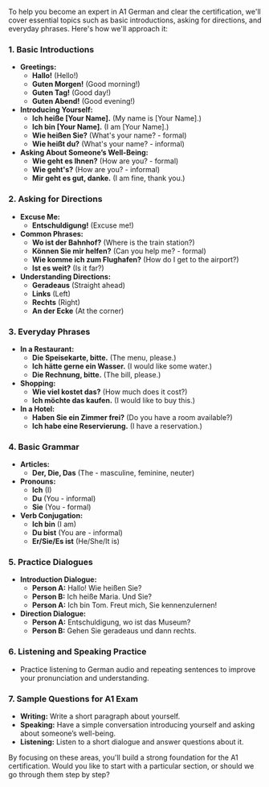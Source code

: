 To help you become an expert in A1 German and clear the certification, we'll cover essential topics such as basic introductions, asking for directions, and everyday phrases. Here's how we'll approach it:

### 1. **Basic Introductions**
   - **Greetings:**
     - **Hallo!** (Hello!)
     - **Guten Morgen!** (Good morning!)
     - **Guten Tag!** (Good day!)
     - **Guten Abend!** (Good evening!)
   - **Introducing Yourself:**
     - **Ich heiße [Your Name].** (My name is [Your Name].)
     - **Ich bin [Your Name].** (I am [Your Name].)
     - **Wie heißen Sie?** (What's your name? - formal)
     - **Wie heißt du?** (What's your name? - informal)
   - **Asking About Someone’s Well-Being:**
     - **Wie geht es Ihnen?** (How are you? - formal)
     - **Wie geht's?** (How are you? - informal)
     - **Mir geht es gut, danke.** (I am fine, thank you.)
  
### 2. **Asking for Directions**
   - **Excuse Me:**
     - **Entschuldigung!** (Excuse me!)
   - **Common Phrases:**
     - **Wo ist der Bahnhof?** (Where is the train station?)
     - **Können Sie mir helfen?** (Can you help me? - formal)
     - **Wie komme ich zum Flughafen?** (How do I get to the airport?)
     - **Ist es weit?** (Is it far?)
   - **Understanding Directions:**
     - **Geradeaus** (Straight ahead)
     - **Links** (Left)
     - **Rechts** (Right)
     - **An der Ecke** (At the corner)

### 3. **Everyday Phrases**
   - **In a Restaurant:**
     - **Die Speisekarte, bitte.** (The menu, please.)
     - **Ich hätte gerne ein Wasser.** (I would like some water.)
     - **Die Rechnung, bitte.** (The bill, please.)
   - **Shopping:**
     - **Wie viel kostet das?** (How much does it cost?)
     - **Ich möchte das kaufen.** (I would like to buy this.)
   - **In a Hotel:**
     - **Haben Sie ein Zimmer frei?** (Do you have a room available?)
     - **Ich habe eine Reservierung.** (I have a reservation.)

### 4. **Basic Grammar**
   - **Articles:**
     - **Der, Die, Das** (The - masculine, feminine, neuter)
   - **Pronouns:**
     - **Ich** (I)
     - **Du** (You - informal)
     - **Sie** (You - formal)
   - **Verb Conjugation:**
     - **Ich bin** (I am)
     - **Du bist** (You are - informal)
     - **Er/Sie/Es ist** (He/She/It is)

### 5. **Practice Dialogues**
   - **Introduction Dialogue:**
     - **Person A:** Hallo! Wie heißen Sie?
     - **Person B:** Ich heiße Maria. Und Sie?
     - **Person A:** Ich bin Tom. Freut mich, Sie kennenzulernen!
   - **Direction Dialogue:**
     - **Person A:** Entschuldigung, wo ist das Museum?
     - **Person B:** Gehen Sie geradeaus und dann rechts.

### 6. **Listening and Speaking Practice**
   - Practice listening to German audio and repeating sentences to improve your pronunciation and understanding.

### 7. **Sample Questions for A1 Exam**
   - **Writing:** Write a short paragraph about yourself.
   - **Speaking:** Have a simple conversation introducing yourself and asking about someone’s well-being.
   - **Listening:** Listen to a short dialogue and answer questions about it.

By focusing on these areas, you'll build a strong foundation for the A1 certification. Would you like to start with a particular section, or should we go through them step by step?

